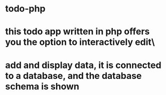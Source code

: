 # todo-php
# this todo app written in php offers you the option to interactively edit\
# add and display data, it is connected to a database, and the database schema is shown
